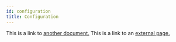 ```yaml
---
id: configuration
title: Configuration
---
```


This is a link to [another document.](doc3.md) This is a link to an [external page.](http://www.example.com/)

